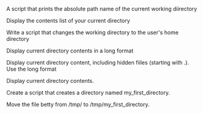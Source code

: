 A script that prints the absolute path name of the current working diirectory

Display the contents list of your current directory

Write a script that changes the working directory to the user's home directory

Display current directory contents in a long format

Display current directory content, including hidden fiiles (starting with .). Use the long format

Display current directory contents.

Create a script that creates a directory named my_first_directory.

Move the file betty from /tmp/ to /tmp/my_first_directory.